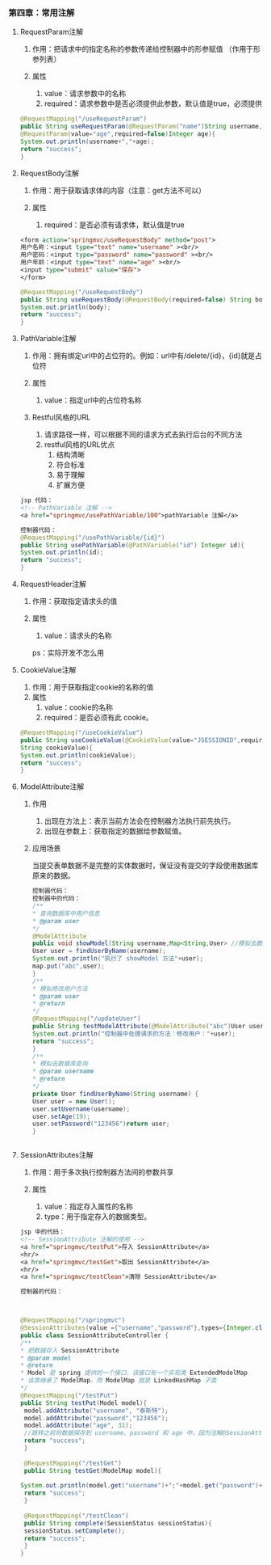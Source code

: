 ### 第四章：常用注解

1. RequestParam注解

   1. 作用：把请求中的指定名称的参数传递给控制器中的形参赋值 （作用于形参列表）

   2. 属性 
      1. value：请求参数中的名称 
      2. required：请求参数中是否必须提供此参数，默认值是true，必须提供

   ```java
   @RequestMapping("/useRequestParam")
   public String useRequestParam(@RequestParam("name")String username,
   @RequestParam(value="age",required=false)Integer age){
   System.out.println(username+","+age);
   return "success";
   }
   ```

   

2. RequestBody注解

   1. 作用：用于获取请求体的内容（注意：get方法不可以） 

   2. 属性 
      1. required：是否必须有请求体，默认值是true 

   ```jsp
   <form action="springmvc/useRequestBody" method="post">
   用户名称：<input type="text" name="username" ><br/>
   用户密码：<input type="password" name="password" ><br/>
   用户年龄：<input type="text" name="age" ><br/>
   <input type="submit" value="保存">
   </form>
   ```

   ```java
   @RequestMapping("/useRequestBody")
   public String useRequestBody(@RequestBody(required=false) String body){
   System.out.println(body);
   return "success";
   }
   ```

   

3. PathVariable注解

   1. 作用：拥有绑定url中的占位符的。例如：url中有/delete/{id}，{id}就是占位符 

   2. 属性 
      1. value：指定url中的占位符名称 

   3. Restful风格的URL 
      1. 请求路径一样，可以根据不同的请求方式去执行后台的不同方法 
      2. restful风格的URL优点 
         1. 结构清晰 
         2. 符合标准 
         3. 易于理解 
         4. 扩展方便 

   ```jsp
   jsp 代码：
   <!-- PathVariable 注解 -->
   <a href="springmvc/usePathVariable/100">pathVariable 注解</a>
   ```

   ```java
   控制器代码：
   @RequestMapping("/usePathVariable/{id}")
   public String usePathVariable(@PathVariable("id") Integer id){
   System.out.println(id);
   return "success";
   }
   ```

   

4. RequestHeader注解

   1. 作用：获取指定请求头的值 

   2. 属性 

      1. value：请求头的名称 

      ps：实际开发不怎么用

      

5. CookieValue注解

   1. 作用：用于获取指定cookie的名称的值
   2. 属性
      1. value：cookie的名称
      2. required：是否必须有此 cookie。

   ```java
   @RequestMapping("/useCookieValue")
   public String useCookieValue(@CookieValue(value="JSESSIONID",required=false) 
   String cookieValue){
   System.out.println(cookieValue);
   return "success";
   }
   ```

   

6. ModelAttribute注解

   1. 作用
      1. 出现在方法上：表示当前方法会在控制器方法执行前先执行。
      2. 出现在参数上：获取指定的数据给参数赋值。

   2. 应用场景

      当提交表单数据不是完整的实体数据时，保证没有提交的字段使用数据库原来的数据。

      ```java
      控制器代码：
      控制器中的代码：
      /**
      * 查询数据库中用户信息
      * @param user
      */
      @ModelAttribute
      public void showModel(String username,Map<String,User> //模拟去数据库查询
      User user = findUserByName(username);
      System.out.println("执行了 showModel 方法"+user);
      map.put("abc",user);
      }
      /**
      * 模拟修改用户方法
      * @param user
      * @return
      */
      @RequestMapping("/updateUser")
      public String testModelAttribute(@ModelAttribute("abc")User user) {
      System.out.println("控制器中处理请求的方法：修改用户："+user);
      return "success";
      }
      /**
      * 模拟去数据库查询
      * @param username
      * @return
      */
      private User findUserByName(String username) {
      User user = new User();
      user.setUsername(username);
      user.setAge(19);
      user.setPassword("123456")return user;
      }
      
      
      
      ```

      

7. SessionAttributes注解

   1. 作用：用于多次执行控制器方法间的参数共享 

   2. 属性 
      1. value：指定存入属性的名称 
      2. type：用于指定存入的数据类型。

   ```jsp
   jsp 中的代码：
   <!-- SessionAttribute 注解的使用 -->
   <a href="springmvc/testPut">存入 SessionAttribute</a>
   <hr/>
   <a href="springmvc/testGet">取出 SessionAttribute</a>
   <hr/>
   <a href="springmvc/testClean">清除 SessionAttribute</a>
   ```

   ```java
   控制器的代码：
   
   
   
   @RequestMapping("/springmvc")
   @SessionAttributes(value ={"username","password"},types={Integer.class}) 
   public class SessionAttributeController {
   /**
   * 把数据存入 SessionAttribute
   * @param model
   * @return
   * Model 是 spring 提供的一个接口，该接口有一个实现类 ExtendedModelMap
   * 该类继承了 ModelMap，而 ModelMap 就是 LinkedHashMap 子类
   */
   @RequestMapping("/testPut") 
   public String testPut(Model model){ 
    model.addAttribute("username", "泰斯特"); 
    model.addAttribute("password","123456"); 
    model.addAttribute("age", 31); 
    //跳转之前将数据保存到 username、password 和 age 中，因为注解@SessionAttribute 中有这几个参数 
    return "success"; 
    } 
    
    @RequestMapping("/testGet") 
    public String testGet(ModelMap model){ 
    
   System.out.println(model.get("username")+";"+model.get("password")+";"+model.get("age")); 
    return "success"; 
    } 
    
    @RequestMapping("/testClean") 
    public String complete(SessionStatus sessionStatus){ 
    sessionStatus.setComplete(); 
    return "success"; 
    } 
   }
   ```
   
